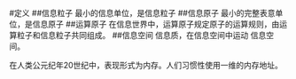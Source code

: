 #定义
##信息粒子
最小的信息单位，是信息粒子
##信息原子
最小的完整表意单位，是信息原子
##运算原子
在信息世界中，运算原子规定原子的运算规则，由运算粒子和信息粒子共同组成。
##信息空间
信息质，在信息空间中运动
信息空间。

在人类公元纪年20世纪中，表现形式为内存。人们习惯性使用一维的内存地址。


